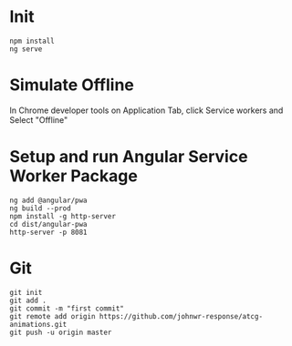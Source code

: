# Init
```
npm install
ng serve
```

# Simulate Offline
In Chrome developer tools on Application Tab, click Service workers and Select "Offline"

# Setup and run Angular Service Worker Package
```
ng add @angular/pwa
ng build --prod
npm install -g http-server
cd dist/angular-pwa
http-server -p 8081
```

# Git
```
git init
git add .
git commit -m "first commit"
git remote add origin https://github.com/johnwr-response/atcg-animations.git
git push -u origin master
```
